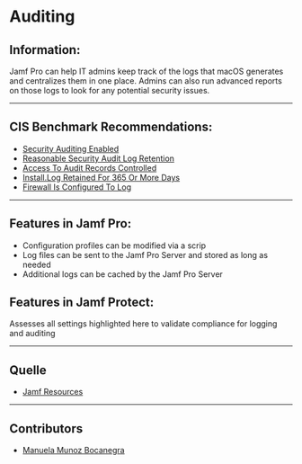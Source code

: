 # Auditing

## Information:
Jamf Pro can help IT admins keep track of the logs that macOS generates and centralizes them in one place. Admins can also run advanced reports on those logs to look for any potential security issues.

----
## CIS Benchmark Recommendations:

* [Security Auditing Enabled](https://github.com/apfelwerk/JamfProtectInsights/blob/main/AuditingType/CIS_3.1_Security%20Auditing%20Enabled/FirstInfo_3.1.md)
* [Reasonable Security Audit Log Retention](https://github.com/apfelwerk/JamfProtectInsights/blob/main/AuditingType/CIS_3.4_Reasonable%20Security%20Audit%20Log%20Retention/FirstInfo_3.4.md)
* [Access To Audit Records Controlled](https://github.com/apfelwerk/JamfProtectInsights/blob/main/AuditingType/CIS_3.5_Access%20To%20Audit%20Records%20Controlled/FirstInfo_3.5.md)
* [Install.Log Retained For 365 Or More Days](https://github.com/apfelwerk/JamfProtectInsights/blob/main/AuditingType/CIS_3.3_Install.Log%20Retained%20For%20365%20Or%20More%20Days/FirstInfo_3.3.md)
* [Firewall Is Configured To Log](https://github.com/apfelwerk/JamfProtectInsights/blob/main/AuditingType/CIS_3.6_Firewall%20Is%20Configured%20To%20Log/FirstInfo_3.6.md)


-----
## Features in Jamf Pro:

- Configuration profiles can be modified via a scrip
- Log files can be sent to the Jamf Pro Server and stored as long as needed
- Additional logs can be cached by the Jamf Pro Server

## Features in Jamf Protect:
Assesses all settings highlighted here to validate compliance for logging and auditing

---
## Quelle
* [Jamf Resources](https://www.jamf.com/resources/white-papers/macos-security-checklist/)

----
## Contributors
* [Manuela Munoz Bocanegra](https://github.com/manuelamunoz)